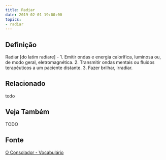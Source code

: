 ```yaml
---
title: Radiar
date: 2019-02-01 19:00:00
topics:
- radiar
---
```


## Definição
Radiar [do latim radiare] - 1. Emitir ondas e energia calorífica, luminosa ou,
de modo geral, eletromagnética. 2. Transmitir ondas mentais ou fluidos
terapêuticos a um paciente distante. 3. Fazer brilhar, irradiar.

## Relacionado
todo

## Veja Também
TODO

## Fonte
[O Consolador - Vocabulário](http://www.oconsolador.com.br/linkfixo/vocabulario/principal.html)
